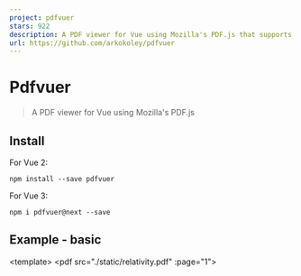 ```yaml
---
project: pdfvuer
stars: 922
description: A PDF viewer for Vue using Mozilla's PDF.js that supports both Vue2 and Vue3
url: https://github.com/arkokoley/pdfvuer
---
```


Pdfvuer
=======

> A PDF viewer for Vue using Mozilla's PDF.js

Install
-------

For Vue 2:

```
npm install --save pdfvuer
```

For Vue 3:

```
npm i pdfvuer@next --save
```

Example - basic
---------------

<template\>
  <pdf src\="./static/relativity.pdf" :page\="1"\>
    <template slot="loading">
      loading content here...
    </template\>
  </pdf\>
</template\>

<script\>
import pdf from 'pdfvuer'
import 'pdfjs-dist/build/pdf.worker.entry' // not needed since v1.9.1
export default {
  components: {
    pdf
  }
}
</script\>

Example - Advanced
------------------

<template\>
  <div id\="pdfvuer"\>
    <div id\="buttons" class\="ui grey three item inverted bottom fixed menu transition hidden"\>
      <a class\="item" @click\="page > 1 ? page-- : 1"\>
        <i class\="left chevron icon"\></i\>
        Back
      </a\>
      <a class\="ui active item"\>
        {{page}} / {{ numPages ? numPages : '∞' }}
      </a\>
      <a class\="item" @click\="page < numPages ? page++ : 1"\>
        Forward
        <i class\="right chevron icon"\></i\>
      </a\>
    </div\>
    <div id\="buttons" class\="ui grey three item inverted bottom fixed menu transition hidden"\>
      <a class\="item" @click\="scale -= scale > 0.2 ? 0.1 : 0"\>
        <i class\="left chevron icon" />
          Zoom -
      </a\>
      <a class\="ui active item"\>
        {{ formattedZoom }} %
      </a\>
      <a class\="item" @click\="scale += scale < 2 ? 0.1 : 0"\>
        Zoom +
        <i class\="right chevron icon" />
      </a\>
    </div\>
    <pdf :src\="pdfdata" v-for\="i in numPages" :key\="i" :id\="i" :page\="i"
      :scale.sync\="scale" style\="width:100%;margin:20px auto;"
        :annotation\="true"
        :resize\="true"
        @link-clicked\="handle\_pdf\_link"\>
      <template slot="loading">
        loading content here...
      </template\>
    </pdf\>
  </div\>
</template\>

<script\>
import pdfvuer from 'pdfvuer'
import 'pdfjs-dist/build/pdf.worker.entry' // not needed since v1.9.1
export default {
  components: {
    pdf: pdfvuer
  },
  data () {
    return {
      page: 1,
      numPages: 0,
      pdfdata: undefined,
      errors: \[\],
      scale: 'page-width'
    }
  },
  computed: {
    formattedZoom () {
        return Number.parseInt(this.scale \* 100);
    },
  },
  mounted () {
    this.getPdf()
  },
  watch: {
    show: function (s) {
      if(s) {
        this.getPdf();
      }
    },
    page: function (p) {
      if( window.pageYOffset <= this.findPos(document.getElementById(p)) || ( document.getElementById(p+1) && window.pageYOffset \>= this.findPos(document.getElementById(p+1)) )) {
        // window.scrollTo(0,this.findPos(document.getElementById(p)));
        document.getElementById(p).scrollIntoView();
      }
    }
  },
  methods: {
    handle\_pdf\_link: function (params) {
      // Scroll to the appropriate place on our page - the Y component of
      // params.destArray \* (div height / ???), from the bottom of the page div
      var page \= document.getElementById(String(params.pageNumber));
      page.scrollIntoView();
    },
    getPdf () {
      var self \= this;
      self.pdfdata \= pdfvuer.createLoadingTask('./static/relativity.pdf');
      self.pdfdata.then(pdf \=> {
        self.numPages \= pdf.numPages;
        window.onscroll \= function() { 
          changePage() 
          stickyNav()  
        }
        // Get the offset position of the navbar
        var sticky \= $('#buttons')\[0\].offsetTop
        // Add the sticky class to the self.$refs.nav when you reach its scroll position. Remove "sticky" when you leave the scroll position
        function stickyNav() {
          if (window.pageYOffset \>= sticky) {
            $('#buttons')\[0\].classList.remove("hidden")
          } else {
            $('#buttons')\[0\].classList.add("hidden")
          }
        }
        function changePage () {
          var i \= 1, count \= Number(pdf.numPages);
          do {
            if(window.pageYOffset \>= self.findPos(document.getElementById(i)) && 
                window.pageYOffset <= self.findPos(document.getElementById(i+1))) {
              self.page \= i
            }
            i++
          } while ( i < count)
          if (window.pageYOffset \>= self.findPos(document.getElementById(i))) {
            self.page \= i
          }
        }
      });
    },
    findPos(obj) {
      return obj.offsetTop;
    }
  }
}
</script\>
<style src="pdfvuer/dist/pdfvuer.css"></style\>
<style lang="css" scoped>
  #buttons {
    margin-left: 0 !important;
    margin-right: 0 !important;
  }
  /\* Page content \*/
  .content {
    padding: 16px;
  }
</style\>

API
---

### Props

#### :src String / Object - default: ''

The url of the pdf file. `src` may also be a `string|TypedArray|DocumentInitParameters|PDFDataRangeTransport` for more details, see `PDFJS.getDocument()`.

#### :page Number - default: 1

The page number to display.

#### :rotate Number - default: 0

The page rotation in degrees, only multiple of 90 are valid.

#### :scale Number / String - default: 'page-width' - .sync

The scaling factor. By default, the pdf will be scaled to match the page width with the container width. When passed value `page-width` and / or using `resize` prop, will send back the scale computed accordingly via `update:scale` event (use it with `scale.sync="scale"`)

#### :resize Boolean - default: false

Enable Auto Resizing on window resize. By default, autoresizing is disabled.

#### :annotation Boolean - default: false

Show the annotations in the pdf. By default, annotation layer is disabled.

#### :text Boolean - default: true

Show the text layer in the pdf. By default, text layer is enabled.

### Events

#### @numpages Number

The total number of pages of the pdf.

#### @loading Boolean

The provided PDF's loading state

#### @error Function

Function handler for errors occurred during loading/drawing PDF source.

#### @link-clicked Function

Function handler for errors occurred during loading/drawing PDF source. Example:

    handle\_pdf\_link: function (params) {
      // Scroll to the appropriate place on our page - the Y component of
      // params.destArray \* (div height / ???), from the bottom of the page div
      var page \= document.getElementById(String(params.pageNumber));
      page.scrollIntoView();
    }

### Public static methods

#### createLoadingTask(src)

-   `src`: see `:src` prop  
    This function creates a PDFJS loading task that can be used and reused as `:src` property.

Public Demo
-----------

Advanced Example - https://arkokoley.github.io/pdfvuer

Used in production by Gratia

> Made with ❤️ in Bangalore, India

License
-------

MIT © Gaurav Koley, 2021
